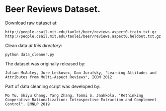 # Beer Reviews Dataset.

Download raw dataset at:
```
http://people.csail.mit.edu/taolei/beer/reviews.aspect0.train.txt.gz
http://people.csail.mit.edu/taolei/beer/reviews.aspect0.heldout.txt.gz
```

Clean data *at this directory*:
```
python data_cleaner.py
```

The dataset was originally released by: 
```
Julian McAuley, Jure Leskovec, Dan Jurafsky, "Learning Attitudes and Attributes from Multi-Aspect Reviews", ICDM 2012
```

Part of data cleaning script was developed by:
```
Mo Yu, Shiyu Chang, Yang Zhang, Tommi S. Jaakkola, "Rethinking Cooperative Rationalization: Introspective Extraction and Complement Control", EMNLP 2019
```
